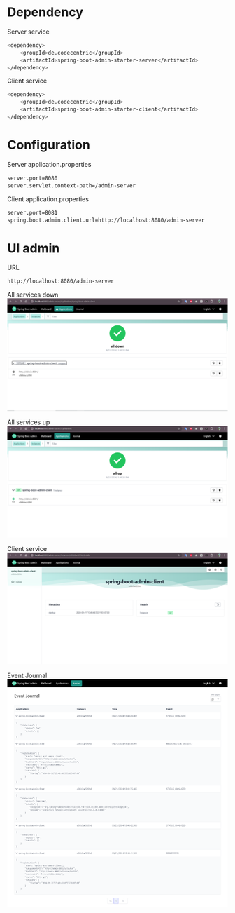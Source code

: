 # Dependency
Server service
```sh
<dependency>
    <groupId>de.codecentric</groupId>
    <artifactId>spring-boot-admin-starter-server</artifactId>
</dependency>
```

Client service
```sh
<dependency>
    <groupId>de.codecentric</groupId>
    <artifactId>spring-boot-admin-starter-client</artifactId>
</dependency>
```

# Configuration
Server application.properties
```sh
server.port=8080
server.servlet.context-path=/admin-server
```

Client application.properties
```sh
server.port=8081
spring.boot.admin.client.url=http://localhost:8080/admin-server
```

# UI admin
URL
```sh
http://localhost:8080/admin-server
```
All services down
![alldown](./images/alldown.png)

All services up
![allup](./images/allup.png)

Client service
![client](./images/client.png)

Event Journal
![EventJournal](./images/EventJournal.png)